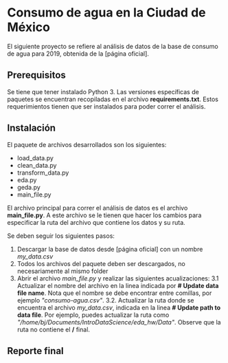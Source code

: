 
# Consumo de agua en la Ciudad de México

El siguiente proyecto se refiere al análisis de datos de la base de consumo de agua para 2019, obtenida de la [página oficial].

[1]: https://datos.cdmx.gob.mx/explore/dataset/consumo-agua/table/

## Prerequisitos

Se tiene que tener instalado Python 3. Las versiones específicas de paquetes se encuentran recopiladas en el archivo **requirements.txt**. Estos requerimientos tienen que ser instalados para poder correr el análisis.

## Instalación

El paquete de archivos desarrollados son los siguientes:
- load_data.py
- clean_data.py
- transform_data.py
- eda.py
- geda.py
- main_file.py

El archivo principal para correr el análisis de datos es el archivo **main_file.py**. A este archivo se le tienen que hacer los cambios para especificar la ruta del archivo que contiene los datos y su ruta. 

Se deben seguir los siguientes pasos:

 1. Descargar la base de datos desde [página oficial] con un nombre *my_data.csv* 
 2. Todos los archivos del paquete deben ser descargados, no necesariamente al mismo folder
 3. Abrir el archivo *main_file.py* y realizar las siguientes acualizaciones:
      3.1 Actualizar el nombre del archivo en la linea indicada por **# Update data file name**. Nota que el nombre se debe encontrar entre comillas, por ejemplo *"consumo-agua.csv"*.
      3.2. Actualizar la ruta donde se encuentra el archivo *my_data.csv*, indicada en la linea **# Update path to data file**. Por ejemplo, puedes actualizar la ruta como *"/home/bj/Documents/IntroDataScience/eda_hw/Data"*. Observe que la ruta no contiene el **/** final.
      
## Reporte final

